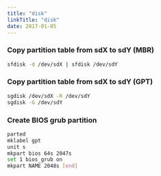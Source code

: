 ```yaml
---
title: "disk"
linkTitle: "disk"
date: 2017-01-05
---
```


### Copy partition table from sdX to sdY (MBR)

```bash
sfdisk -d /dev/sdX | sfdisk /dev/sdY
```

### Copy partition table from sdX to sdY (GPT)

```bash
sgdisk /dev/sdX -R /dev/sdY
sgdisk -G /dev/sdY
```


### Create BIOS grub partition

```bash
parted
mklabel gpt
unit s
mkpart bios 64s 2047s
set 1 bios_grub on
mkpart NAME 2048s [end]
```
